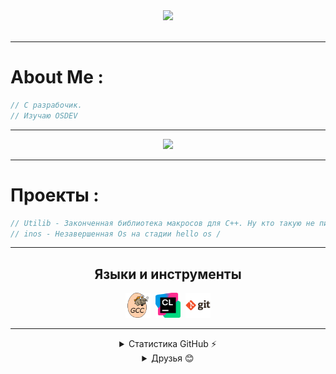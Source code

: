 
<div id="header" align="center">
  <img src="https://media1.giphy.com/media/v1.Y2lkPTc5MGI3NjExMXh3MTBucHEwaHV4MmprMTQ1aXdzcmNidHMzbzgzZGU5NG04dmVzdiZlcD12MV9pbnRlcm5hbF9naWZfYnlfaWQmY3Q9cw/yjSNYYnj9gAeUbSHr3/giphy.gif" width="100"/>
</div>
<div id="header" align="center">
  <img src="https://komarev.com/ghpvc/?username=oneon4i&style=flat-square&color=red" alt=""/>
</div>


------

# About Me :
```Cpp
// С разрабочик.
// Изучаю OSDEV
```
------

<div id="header" align="center">
  <img src="https://media2.giphy.com/media/v1.Y2lkPTc5MGI3NjExM2MzZTFzZnBybDE1bGZvY2xuZHdvYXNhaDN2YW92cWc5NmVjYTNmcCZlcD12MV9pbnRlcm5hbF9naWZfYnlfaWQmY3Q9cw/iV6Ykak9ZBzgX7tOk6/giphy.gif" width="100"/>
</div>

------

# Проекты :
```Cpp
// Utilib - Законченная библиотека макросов для С++. Ну кто такую не писал?)
// inos - Незавершенная Os на стадии hello os /
```
------

<div id="header" align="center">
  
## Языки и инструменты
<div>
  <img src="https://github.com/devicons/devicon/blob/master/icons/gcc/gcc-original.svg" title="gcc" alt="gcc" width="40" height="40"/>&nbsp;
    <img src="https://github.com/devicons/devicon/blob/master/icons/clion/clion-original.svg" width="40" height="40"/>&nbsp;
  <img src="https://github.com/devicons/devicon/blob/master/icons/git/git-original-wordmark.svg" title="Git" **alt="Git" width="40" height="40"/>
</div>

------
<details>
  <summary>Статистика GitHub ⚡</summary>
  
![Статистика GitHub](https://github-readme-stats.vercel.app/api?username=oneon4i&show_icons=true&theme=dark)

------
[![Top Langs](https://github-readme-stats.vercel.app/api/top-langs/?username=oneon4i&layout=compact&theme=transparent)](https://github.com/anuraghazra/github-readme-stats)

-----

</details>

<details>
  <summary>Друзья  😊</summary>

  <div id="header" align="center" style="text-align: left;">
    
  [@OLYAPET](https://github.com/OLYAPET)
    
  </div>
</details>
</div>
